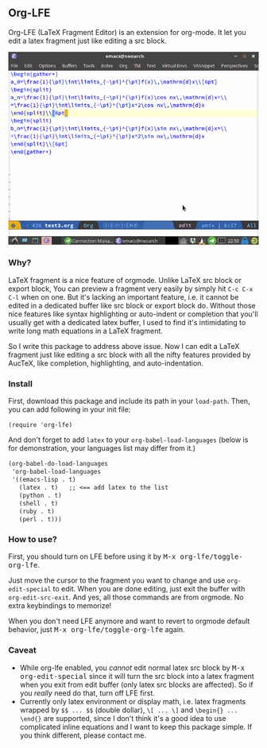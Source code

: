 ## Org-LFE

Org-LFE (LaTeX Fragment Editor) is an extension for org-mode. It let you edit a latex fragment just like editing a src block.

![org-lfe](org-lfe.gif)

### Why?
LaTeX fragment is a nice feature of orgmode. Unlike LaTeX src block or export block, You can preview a fragment very easily by simply hit `C-c C-x C-l` when on one. But it's lacking an important feature, i.e. it cannot be edited in a dedicated buffer like src block or export block do. Without those nice features like syntax highlighting or auto-indent or completion that you'll usually get with a dedicated latex buffer, I used to find it's intimidating to write long math equations in a LaTeX fragment.

So I write this package to address above issue. Now I can edit a LaTeX fragment just like editing a src block with all the nifty features provided by AucTeX, like completion, highlighting, and auto-indentation.

### Install

First, download this package and include its path in your `load-path`. Then, you can add following in your init file:

```
(require 'org-lfe)
```

And don't forget to add `latex` to your `org-babel-load-languages` (below is for demonstration, your languages list may differ from it.)

```
(org-babel-do-load-languages
 'org-babel-load-languages
 '((emacs-lisp . t)
   (latex . t)   ;; <== add latex to the list
   (python . t)
   (shell . t)
   (ruby . t)
   (perl . t)))
```

### How to use?
First, you should turn on LFE before using it by <kbd>M-x org-lfe/toggle-org-lfe</kbd>.

Just move the cursor to the fragment you want to change and use `org-edit-special` to edit. When you are done editing, just exit the buffer with `org-edit-src-exit`. And yes, all those commands are from orgmode. No extra keybindings to memorize!

When you don't need LFE anymore and want to revert to orgmode default behavior, just <kbd>M-x org-lfe/toggle-org-lfe</kbd> again.

### Caveat
- While org-lfe enabled, you _cannot_ edit normal latex src block by <kbd>M-x org-edit-special</kbd> since it will turn the src block into a latex fragment when you exit from edit buffer (only latex src blocks are affected). So if you _really_ need do that, turn off LFE first.
- Currently only latex environment or display math, i.e. latex fragments wrapped by `$$ ... $$` (double dollar), `\[ ... \]` and `\begin{} ... \end{}` are supported, since I don't think it's a good idea to use complicated inline equations and I want to keep this package simple. If you think different, please contact me.
